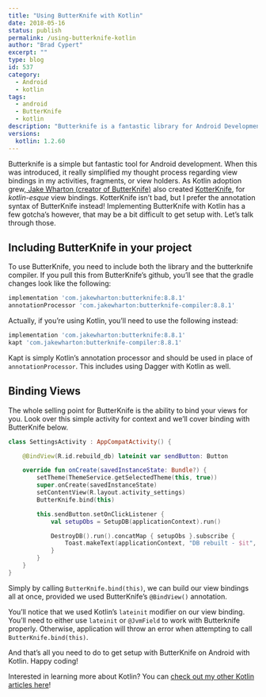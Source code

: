 ```yaml
---
title: "Using ButterKnife with Kotlin"
date: 2018-05-16
status: publish
permalink: /using-butterknife-kotlin
author: "Brad Cypert"
excerpt: ""
type: blog
id: 537
category:
  - Android
  - kotlin
tags:
  - android
  - ButterKnife
  - kotlin
description: "Butterknife is a fantastic library for Android Development. Originally written for Java, this library helps you reference your views in code."
versions:
  kotlin: 1.2.60
---
```


Butterknife is a simple but fantastic tool for Android development. When this was introduced, it really simplified my thought process regarding view bindings in my activities, fragments, or view holders. As Kotlin adoption grew,[ Jake Wharton (creator of ButterKnife)](https://jakewharton.com/) also created [KotterKnife](https://github.com/JakeWharton/kotterknife), for _kotlin-esque_ view bindings. KotterKnife isn’t bad, but I prefer the annotation syntax of ButterKnife instead! Implementing ButterKnife with Kotlin has a few gotcha’s however, that may be a bit difficult to get setup with. Let’s talk through those.

## Including ButterKnife in your project

To use ButterKnife, you need to include both the library and the butterknife compiler. If you pull this from ButterKnife’s github, you’ll see that the gradle changes look like the following:

```gradle
implementation 'com.jakewharton:butterknife:8.8.1'
annotationProcessor 'com.jakewharton:butterknife-compiler:8.8.1'
```

Actually, if you’re using Kotlin, you’ll need to use the following instead:

```gradle
implementation 'com.jakewharton:butterknife:8.8.1'
kapt 'com.jakewharton:butterknife-compiler:8.8.1'

```

Kapt is simply Kotlin’s annotation processor and should be used in place of `annotationProcessor`. This includes using Dagger with Kotlin as well.

## Binding Views

The whole selling point for ButterKnife is the ability to bind your views for you. Look over this simple activity for context and we’ll cover binding with ButterKnife below.

```kotlin
class SettingsActivity : AppCompatActivity() {

    @BindView(R.id.rebuild_db) lateinit var sendButton: Button

    override fun onCreate(savedInstanceState: Bundle?) {
        setTheme(ThemeService.getSelectedTheme(this, true))
        super.onCreate(savedInstanceState)
        setContentView(R.layout.activity_settings)
        ButterKnife.bind(this)

        this.sendButton.setOnClickListener {
            val setupObs = SetupDB(applicationContext).run()

            DestroyDB().run().concatMap { setupObs }.subscribe {
                Toast.makeText(applicationContext, "DB rebuilt - $it", Toast.LENGTH_SHORT).show()
            }
        }
    }
}
```

Simply by calling `ButterKnife.bind(this)`, we can build our view bindings all at once, provided we used ButterKnife’s `@BindView()` annotation.

You’ll notice that we used Kotlin’s `lateinit` modifier on our view binding. You’ll need to either use `lateinit` or `@JvmField` to work with Butterknife properly. Otherwise, application will throw an error when attempting to call `ButterKnife.bind(this)`.

And that’s all you need to do to get setup with ButterKnife on Android with Kotlin. Happy coding!

Interested in learning more about Kotlin? You can [check out my other Kotlin articles here](http://www.bradcypert.com/category/kotlin/)!

```

```
